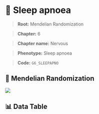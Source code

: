 # 🧪 Sleep apnoea

> **Root:** Mendelian Randomization

> **Chapter:** 6  

> **Chapter name:** Nervous

> **Phenotype:** Sleep apnoea  

> **Code:** `G6_SLEEPAPNO`

## 🧬 Mendelian Randomization  

<img src="/MR/Figures/Forward/G6_SLEEPAPNO.png"/>

## 📊 Data Table

<CsvTableMRF src="/MR/Data/Forward/G6_SLEEPAPNO.csv"/>

